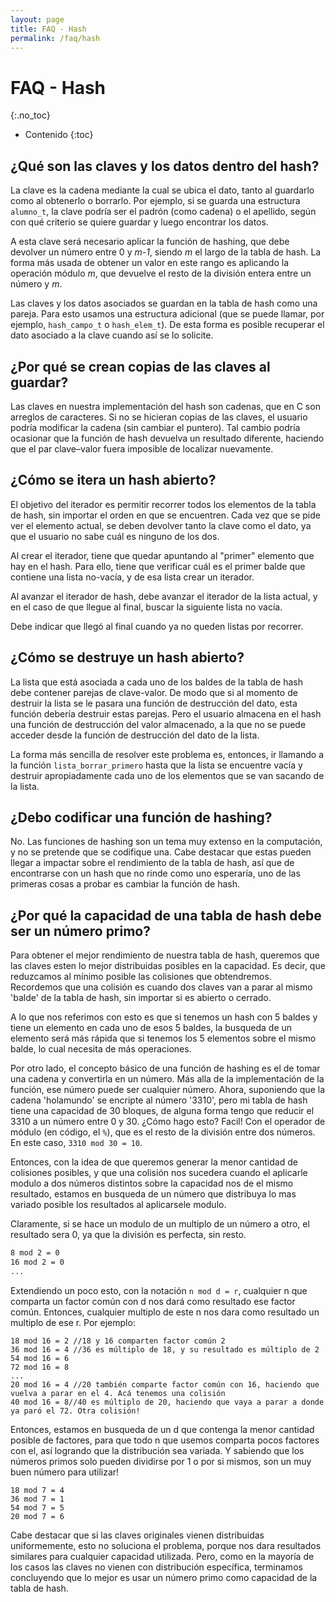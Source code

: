 ```yaml
---
layout: page
title: FAQ - Hash
permalink: /faq/hash
---
```


FAQ - Hash
=========
{:.no_toc}

* Contenido
{:toc}

## ¿Qué son las claves y los datos dentro del hash?

La clave es la cadena mediante la cual se ubica el dato, tanto al guardarlo como al obtenerlo o borrarlo. Por ejemplo, si se guarda una estructura `alumno_t`, la clave podría ser el padrón (como cadena) o el apellido, según con qué criterio se quiere guardar y luego encontrar los datos.

A esta clave será necesario aplicar la función de hashing, que debe devolver un número entre 0 y _m-1_, siendo _m_ el largo de la tabla de hash. La forma más usada de obtener un valor en este rango es aplicando la operación módulo _m_, que devuelve el resto de la división entera entre un número y _m_.

Las claves y los datos asociados se guardan en la tabla de hash como una pareja. Para esto usamos una estructura adicional (que se puede llamar, por ejemplo, `hash_campo_t` o `hash_elem_t`).  De esta forma es posible recuperar el dato asociado a la clave cuando así se lo solicite.

## ¿Por qué se crean copias de las claves al guardar?

Las claves en nuestra implementación del hash son cadenas, que en C son arreglos
de caracteres. Si no se hicieran copias de las claves, el usuario podría
modificar la cadena (sin cambiar el puntero). Tal cambio podría ocasionar que la
función de hash devuelva un resultado diferente, haciendo que el par clave–valor
fuera imposible de localizar nuevamente.

## ¿Cómo se itera un hash abierto?

El objetivo del iterador es permitir recorrer todos los elementos de la tabla de hash, sin importar el orden en que se encuentren. Cada vez que se pide ver el elemento actual, se deben devolver tanto la clave como el dato, ya que el usuario no sabe cuál es ninguno de los dos.

Al crear el iterador, tiene que quedar apuntando al "primer" elemento que hay en el hash.  Para ello, tiene que verificar cuál es el primer balde que contiene una lista no-vacía, y de esa lista crear un iterador.

Al avanzar el iterador de hash, debe avanzar el iterador de la lista actual, y en el caso de que llegue al final, buscar la siguiente lista no vacía.

Debe indicar que llegó al final cuando ya no queden listas por recorrer.

## ¿Cómo se destruye un hash abierto?

La lista que está asociada a cada uno de los baldes de la tabla de hash debe contener parejas de clave-valor.  De modo que si al momento de destruir la lista se le pasara una función de destrucción del dato, esta función debería destruir estas parejas.  Pero el usuario almacena en el hash una función de destrucción del valor almacenado, a la que no se puede acceder desde la función de destrucción del dato de la lista.

La forma más sencilla de resolver este problema es, entonces, ir llamando a la función `lista_borrar_primero` hasta que la lista se encuentre vacía y destruir apropiadamente cada uno de los elementos que se van sacando de la lista.

## ¿Debo codificar una función de hashing?

No. Las funciones de hashing son un tema muy extenso en la computación, y no se pretende que se codifique una. Cabe destacar que estas pueden llegar a impactar sobre el rendimiento de la tabla de hash, así que de encontrarse con un hash que no rinde como uno esperaría, uno de las primeras cosas a probar es cambiar la función de hash.

## ¿Por qué la capacidad de una tabla de hash debe ser un número primo?

Para obtener el mejor rendimiento de nuestra tabla de hash, queremos que las claves esten lo mejor distribuidas posibles en la capacidad. Es decir, que reduzcamos al mínimo posible las colisiones que obtendremos. Recordemos que una colisión es cuando dos claves van a parar al mismo 'balde' de la tabla de hash, sin importar si es abierto o cerrado.

A lo que nos referimos con esto es que si tenemos un hash con 5 baldes y tiene un elemento en cada uno de esos 5 baldes, la busqueda de un elemento será más rápida que si tenemos los 5 elementos sobre el mismo balde, lo cual necesita de más operaciones.

Por otro lado, el concepto básico de una función de hashing es el de tomar una cadena y convertirla en un número. Más alla de la implementación de la función, ese número puede ser cualquier número. Ahora, suponiendo que la cadena 'holamundo' se encripte al número '3310', pero mi tabla de hash tiene una capacidad de 30 bloques, de alguna forma tengo que reducir el 3310 a un número entre 0 y 30. ¿Cómo hago esto? Facil! Con el operador de módulo (en código, el `%`), que es el resto de la división entre dos números. En este caso, `3310 mod 30 = 10`. 

Entonces, con la idea de que queremos generar la menor cantidad de colisiones posibles, y que una colisión nos sucedera cuando el aplicarle modulo a dos números distintos sobre la capacidad nos de el mismo resultado, estamos en busqueda de un número que distribuya lo mas variado posible los resultados al aplicarsele modulo.

Claramente, si se hace un modulo de un multiplo de un número a otro, el resultado sera 0, ya que la división es perfecta, sin resto. 

```4 mod 2 = 0
8 mod 2 = 0
16 mod 2 = 0
...
```

Extendiendo un poco esto, con la notación `n mod d = r`, cualquier n que comparta un factor común con d nos dará como resultado ese factor común. Entonces, cualquier multiplo de este n nos dara como resultado un multiplo de ese r. Por ejemplo:

```
18 mod 16 = 2 //18 y 16 comparten factor común 2
36 mod 16 = 4 //36 es múltiplo de 18, y su resultado es múltiplo de 2
54 mod 16 = 6
72 mod 16 = 8
...
20 mod 16 = 4 //20 también comparte factor común con 16, haciendo que vuelva a parar en el 4. Acá tenemos una colisión
40 mod 16 = 8//40 es múltiplo de 20, haciendo que vaya a parar a donde ya paró el 72. Otra colisión! 
```

Entonces, estamos en busqueda de un d que contenga la menor cantidad posible de factores, para que todo n que usemos comparta pocos factores con el, así logrando que la distribución sea variada. Y sabiendo que los números primos solo pueden dividirse por 1 o por si mismos, son un muy buen número para utilizar!

```
18 mod 7 = 4
36 mod 7 = 1
54 mod 7 = 5
20 mod 7 = 6
```

Cabe destacar que si las claves originales vienen distribuidas uniformemente, esto no soluciona el problema, porque nos dara resultados similares para cualquier capacidad utilizada. Pero, como en la mayoría de los casos las claves no vienen con distribución específica, terminamos concluyendo que lo mejor es usar un número primo como capacidad de la tabla de hash.